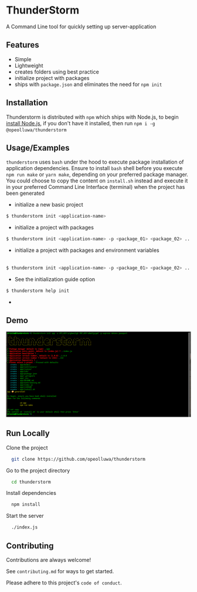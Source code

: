 # ThunderStorm

A Command Line tool for quickly setting up server-application

## Features

- Simple
- Lightweight
- creates folders using best practice
- initialize project with packages
- ships with `package.json` and eliminates the need for `npm init`

## Installation

Thunderstorm is distributed with `npm` which ships with Node.js, to begin [install Node.js](https://nodejs.org), if you don't have it installed, then run `npm i -g @opeolluwa/thunderstorm`

## Usage/Examples

`thunderstorm` uses `bash` under the hood to execute package installation of application dependencies. Ensure to install `bash` shell before you execute `npm run make` or `yarn make`, depending on your preferred package manager. You could choose to copy the content on `install.sh` instead and execute it in your preferred Command Line Interface (terminal) when the project has been generated

- initialize a new basic project

```bash
$ thunderstorm init <application-name>

```

- initialize a project with packages

```bash
$ thunderstorm init <application-name> -p <package_01> <package_02> ...

```

- initialize a project with packages and environment variables

```bash

$ thunderstorm init <application-name> -p <package_01> <package_02> ...  -e <VARIABLE_01=value_01> <VARIABLE_02=value_02> ...

```

- See the initialization guide option

```bash
$ thunderstorm help init
```

- 

## Demo

![demo](./thunderstorm.png)

## Run Locally

Clone the project

```bash
  git clone https://github.com/opeolluwa/thunderstorm
```

Go to the project directory

```bash
  cd thunderstorm
```

Install dependencies

```bash
  npm install
```

Start the server

```bash
  ./index.js
```

## Contributing

Contributions are always welcome!

See `contributing.md` for ways to get started.

Please adhere to this project's `code of conduct`.



